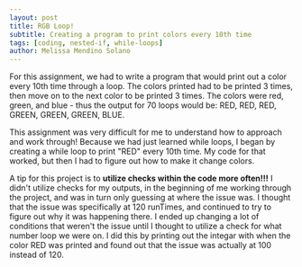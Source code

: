 ```yaml
---
layout: post
title: RGB Loop!
subtitle: Creating a program to print colors every 10th time
tags: [coding, nested-if, while-loops]
author: Melissa Mendino Solano
---
```


For this assignment, we had to write a program that would print out a color every 10th time through a loop. The colors printed had to be printed 3 times, then move on to the next color to be printed 3 times.
The colors were red, green, and blue - thus the output for 70 loops would be: RED, RED, RED, GREEN, GREEN, GREEN, BLUE.

This assignment was very difficult for me to understand how to approach and work through!
Because we had just learned while loops, I began by creating a while loop to print "RED" every 10th time. My code for that worked, but then I had to figure out how to make it change colors.


A tip for this project is to **utilize checks within the code more often!!!**
I didn't utilize checks for my outputs, in the beginning of me working through the project, and was in turn only guessing at where the issue was. I thought that the issue was specifically at 120 runTimes, and continued to try to figure out why it was happening there.
I ended up changing a lot of conditions that weren't the issue until I thought to utilize a check for what number loop we were on.
I did this by printing out the integar with when the color RED was printed and found out that the issue was actually at 100 instead of 120.
